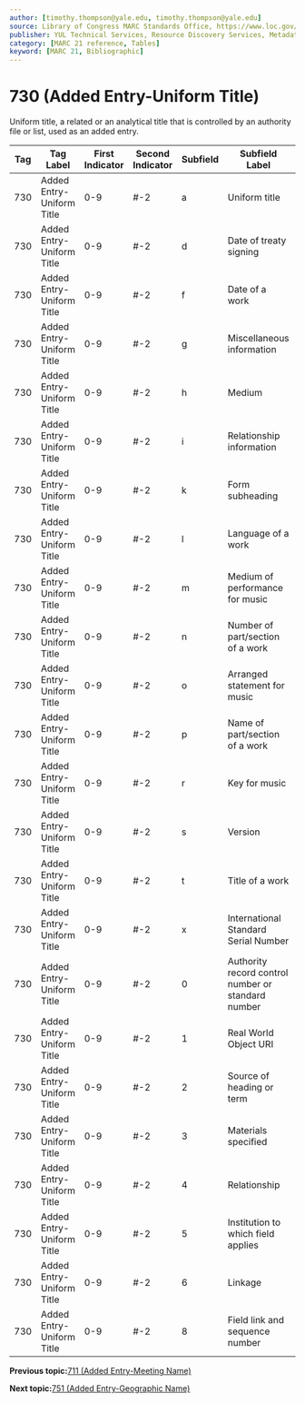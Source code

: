 ```yaml
---
author: [timothy.thompson@yale.edu, timothy.thompson@yale.edu]
source: Library of Congress MARC Standards Office, https://www.loc.gov/marc/bibliographic/bd730.html
publisher: YUL Technical Services, Resource Discovery Services, Metadata Services Unit
category: [MARC 21 reference, Tables]
keyword: [MARC 21, Bibliographic]
---
```


# 730 \(Added Entry-Uniform Title\)

Uniform title, a related or an analytical title that is controlled by an authority file or list, used as an added entry.

|Tag|Tag Label|First Indicator|Second Indicator|Subfield|Subfield Label|Repeatable|
|---|---------|---------------|----------------|--------|--------------|----------|
|730|Added Entry-Uniform Title|0-9|\#-2|a|Uniform title|F|
|730|Added Entry-Uniform Title|0-9|\#-2|d|Date of treaty signing|T|
|730|Added Entry-Uniform Title|0-9|\#-2|f|Date of a work|F|
|730|Added Entry-Uniform Title|0-9|\#-2|g|Miscellaneous information|T|
|730|Added Entry-Uniform Title|0-9|\#-2|h|Medium|F|
|730|Added Entry-Uniform Title|0-9|\#-2|i|Relationship information|T|
|730|Added Entry-Uniform Title|0-9|\#-2|k|Form subheading|T|
|730|Added Entry-Uniform Title|0-9|\#-2|l|Language of a work|F|
|730|Added Entry-Uniform Title|0-9|\#-2|m|Medium of performance for music|T|
|730|Added Entry-Uniform Title|0-9|\#-2|n|Number of part/section of a work|T|
|730|Added Entry-Uniform Title|0-9|\#-2|o|Arranged statement for music|F|
|730|Added Entry-Uniform Title|0-9|\#-2|p|Name of part/section of a work|T|
|730|Added Entry-Uniform Title|0-9|\#-2|r|Key for music|F|
|730|Added Entry-Uniform Title|0-9|\#-2|s|Version|T|
|730|Added Entry-Uniform Title|0-9|\#-2|t|Title of a work|F|
|730|Added Entry-Uniform Title|0-9|\#-2|x|International Standard Serial Number|F|
|730|Added Entry-Uniform Title|0-9|\#-2|0|Authority record control number or standard number|T|
|730|Added Entry-Uniform Title|0-9|\#-2|1|Real World Object URI|T|
|730|Added Entry-Uniform Title|0-9|\#-2|2|Source of heading or term|F|
|730|Added Entry-Uniform Title|0-9|\#-2|3|Materials specified|F|
|730|Added Entry-Uniform Title|0-9|\#-2|4|Relationship|T|
|730|Added Entry-Uniform Title|0-9|\#-2|5|Institution to which field applies|F|
|730|Added Entry-Uniform Title|0-9|\#-2|6|Linkage|F|
|730|Added Entry-Uniform Title|0-9|\#-2|8|Field link and sequence number|T|

**Previous topic:**[711 \(Added Entry-Meeting Name\)](../tables/711_bib_table.md)

**Next topic:**[751 \(Added Entry-Geographic Name\)](../tables/751_bib_table.md)

